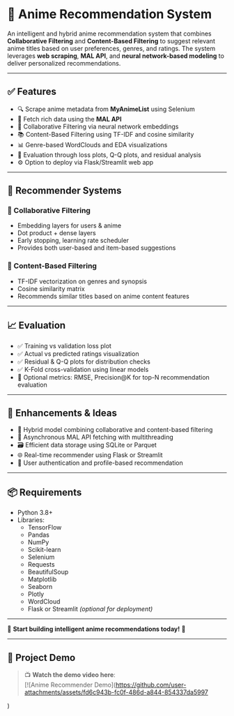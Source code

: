 # 🎌 Anime Recommendation System

An intelligent and hybrid anime recommendation system that combines **Collaborative Filtering** and **Content-Based Filtering** to suggest relevant anime titles based on user preferences, genres, and ratings. The system leverages **web scraping**, **MAL API**, and **neural network-based modeling** to deliver personalized recommendations.

---

## ✅ Features

- 🔍 Scrape anime metadata from **MyAnimeList** using Selenium  
- 📡 Fetch rich data using the **MAL API**  
- 🧠 Collaborative Filtering via neural network embeddings  
- 📚 Content-Based Filtering using TF-IDF and cosine similarity  
- 📊 Genre-based WordClouds and EDA visualizations  
- 🧪 Evaluation through loss plots, Q-Q plots, and residual analysis  
- ⚙️ Option to deploy via Flask/Streamlit web app  

---

## 🤖 Recommender Systems

### 🧠 Collaborative Filtering

- Embedding layers for users & anime  
- Dot product + dense layers  
- Early stopping, learning rate scheduler  
- Provides both user-based and item-based suggestions  

### 🧬 Content-Based Filtering

- TF-IDF vectorization on genres and synopsis  
- Cosine similarity matrix  
- Recommends similar titles based on anime content features  

---

## 📈 Evaluation

- ✅ Training vs validation loss plot  
- ✅ Actual vs predicted ratings visualization  
- ✅ Residual & Q-Q plots for distribution checks  
- ✅ K-Fold cross-validation using linear models  
- 🔧 Optional metrics: RMSE, Precision@K for top-N recommendation evaluation  

---

## 🔧 Enhancements & Ideas

- 🔁 Hybrid model combining collaborative and content-based filtering  
- 🧵 Asynchronous MAL API fetching with multithreading  
- 🗃 Efficient data storage using SQLite or Parquet  
- 🌐 Real-time recommender using Flask or Streamlit  
- 👤 User authentication and profile-based recommendation  

---

## 📦 Requirements

- Python 3.8+  
- Libraries:
  - TensorFlow
  - Pandas
  - NumPy
  - Scikit-learn
  - Selenium
  - Requests
  - BeautifulSoup
  - Matplotlib
  - Seaborn
  - Plotly
  - WordCloud
  - Flask or Streamlit *(optional for deployment)*

---

🎉 **Start building intelligent anime recommendations today!** 🍱

---

## 🎥 Project Demo

> 📺 **Watch the demo video here**:  
> [![Anime Recommender Demo](https://github.com/user-attachments/assets/fd6c943b-fc0f-486d-a844-854337da5997


)

